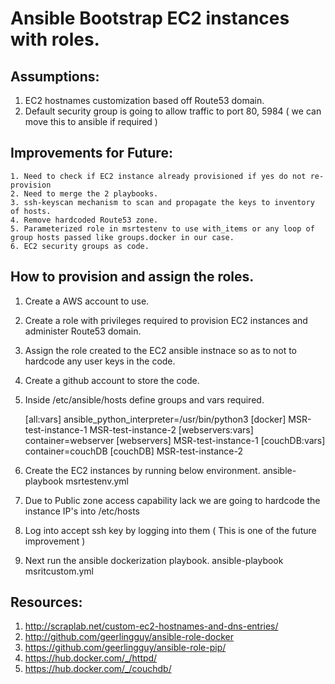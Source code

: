 # Ansible Bootstrap EC2 instances with roles.

## Assumptions:
   1. EC2 hostnames customization based off Route53 domain.
   2. Default security group is going to allow traffic to port 80, 5984 ( we can move this to ansible if required )
   
## Improvements for Future:
    1. Need to check if EC2 instance already provisioned if yes do not re-provision
    2. Need to merge the 2 playbooks.
    3. ssh-keyscan mechanism to scan and propagate the keys to inventory of hosts.
    4. Remove hardcoded Route53 zone.
    5. Parameterized role in msrtestenv to use with_items or any loop of group hosts passed like groups.docker in our case.
    6. EC2 security groups as code.

## How to provision and assign the roles.

1. Create a AWS account to use.
2. Create a role with privileges required to provision EC2 instances and administer Route53 domain.
3. Assign the role created to the EC2 ansible instnace so as to not to hardcode any user keys in the code.
4. Create a github account to store the code.
5. Inside /etc/ansible/hosts define groups and vars required.

   [all:vars]
   ansible_python_interpreter=/usr/bin/python3 
   [docker]
   MSR-test-instance-1
   MSR-test-instance-2
   [webservers:vars]
   container=webserver
   [webservers]
   MSR-test-instance-1
   [couchDB:vars]
   container=couchDB
   [couchDB]
   MSR-test-instance-2
  
6. Create the EC2 instances by running below environment.
   ansible-playbook msrtestenv.yml

7. Due to Public zone access capability lack we are going to hardcode the instance IP's into /etc/hosts
8. Log into accept ssh key by logging into them ( This is one of the future improvement )
9. Next run the ansible dockerization playbook.
   ansible-playbook msritcustom.yml

## Resources:
   1. http://scraplab.net/custom-ec2-hostnames-and-dns-entries/
   2. http://github.com/geerlingguy/ansible-role-docker
   3. https://github.com/geerlingguy/ansible-role-pip/
   4. https://hub.docker.com/_/httpd/
   5. https://hub.docker.com/_/couchdb/
